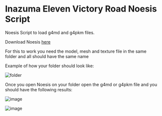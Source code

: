 # Inazuma Eleven Victory Road Noesis Script

<p>Noesis Script to load g4md and g4pkm files.</p>
<p> 
  
 Download Noesis [here](https://richwhitehouse.com/index.php?content=inc_projects.php&showproject=91) </p>
<p>For this to work you need the model, mesh and texture file in the same folder and all should have the same name</p>
<p>Example of how your folder should look like:</p>

![folder](https://i.imgur.com/7x5PIp5.png)

<p>Once you open Noesis on your folder open the g4md or g4pkm file and you should have the following results:</p>


![image](https://github.com/AFGRocha/Inazuma-Eleven-Victory-Road-Noesis-Script/assets/29603913/e6492b47-cd26-4768-8ff4-957862152510)

![image](https://github.com/AFGRocha/Inazuma-Eleven-Victory-Road-Noesis-Script/assets/29603913/0805e278-6d39-4009-98bc-17e06667b62e)


